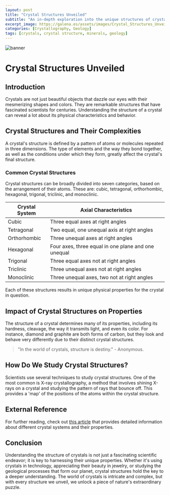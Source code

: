 ```yaml
---
layout: post
title: "Crystal Structures Unveiled"
subtitle: "An in-depth exploration into the unique structures of crystals and how they shape their properties."
excerpt_image: https://galena.es/assets/images/Crystal_Structures_Unveiled.png
categories: [Crystallography, Geology]
tags: [crystals, crystal structure, minerals, geology]
---
```


![banner](https://galena.es/assets/images/Crystal_Structures_Unveiled.png)

# Crystal Structures Unveiled

## Introduction

Crystals are not just beautiful objects that dazzle our eyes with their mesmerizing shapes and colors. They are remarkable structures that have fascinated scientists for centuries. Understanding the structure of a crystal can reveal a lot about its physical characteristics and behavior. 

## Crystal Structures and Their Complexities

A crystal's structure is defined by a pattern of atoms or molecules repeated in three dimensions. The type of elements and the way they bond together, as well as the conditions under which they form, greatly affect the crystal's final structure.

### Common Crystal Structures

Crystal structures can be broadly divided into seven categories, based on the arrangement of their atoms. These are: cubic, tetragonal, orthorhombic, hexagonal, trigonal, triclinic, and monoclinic.

| Crystal System  | Axial Characteristics |
| --------------- | --------------------- |
| Cubic           | Three equal axes at right angles |
| Tetragonal      | Two equal, one unequal axis at right angles |
| Orthorhombic    | Three unequal axes at right angles |
| Hexagonal       | Four axes, three equal in one plane and one unequal |
| Trigonal        | Three equal axes not at right angles |
| Triclinic       | Three unequal axes not at right angles |
| Monoclinic      | Three unequal axes, two not at right angles |

Each of these structures results in unique physical properties for the crystal in question.

## Impact of Crystal Structures on Properties

The structure of a crystal determines many of its properties, including its hardness, cleavage, the way it transmits light, and even its color. For instance, diamond and graphite are both forms of carbon, but they look and behave very differently due to their distinct crystal structures.

> "In the world of crystals, structure is destiny." - Anonymous.

## How Do We Study Crystal Structures?

Scientists use several techniques to study crystal structures. One of the most common is X-ray crystallography, a method that involves shining X-rays on a crystal and studying the pattern of rays that bounce off. This provides a 'map' of the positions of the atoms within the crystal structure.

## External Reference

For further reading, check out [this article](https://www.minerals.net/resource/property/crystal%20systems.aspx) that provides detailed information about different crystal systems and their properties.

## Conclusion

Understanding the structure of crystals is not just a fascinating scientific endeavor; it is key to harnessing their unique properties. Whether it's using crystals in technology, appreciating their beauty in jewelry, or studying the geological processes that form our planet, crystal structures hold the key to a deeper understanding. The world of crystals is intricate and complex, but with every structure we unveil, we unlock a piece of nature's extraordinary puzzle.